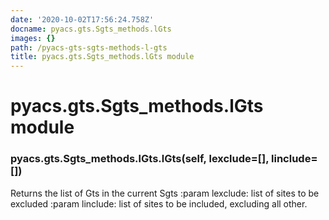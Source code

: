 ```yaml
---
date: '2020-10-02T17:56:24.758Z'
docname: pyacs.gts.Sgts_methods.lGts
images: {}
path: /pyacs-gts-sgts-methods-l-gts
title: pyacs.gts.Sgts_methods.lGts module
---
```


# pyacs.gts.Sgts_methods.lGts module


### pyacs.gts.Sgts_methods.lGts.lGts(self, lexclude=[], linclude=[])
Returns the list of Gts in the current Sgts
:param lexclude: list of sites to be excluded
:param linclude: list of sites to be included, excluding all other.
